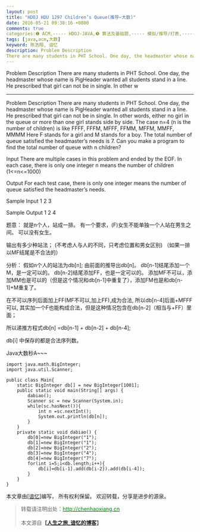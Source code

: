 ```yaml
---
layout: post
title: "HDOJ HDU 1297 Children’s Queue(推导~大数)"
date: 2016-05-21 09:38:16 +0800
comments: true
categories:❶ ACM,----- HDOJ-JAVA,❺ 算法及基础题,----- 模拟/推导/打表,----- 大数问题
tags: [java,acm,大数]
keyword: 陈浩翔, 谙忆
description: Problem Description 
There are many students in PHT School. One day, the headmaster whose name is PigHeader wanted all students stand in a line. He prescribed that girl can not be in single. In other w 
---
```



Problem Description 
There are many students in PHT School. One day, the headmaster whose name is PigHeader wanted all students stand in a line. He prescribed that girl can not be in single. In other w
<!-- more -->
----------

Problem Description
There are many students in PHT School. One day, the headmaster whose name is PigHeader wanted all students stand in a line. He prescribed that girl can not be in single. In other words, either no girl in the queue or more than one girl stands side by side. The case n=4 (n is the number of children) is like
FFFF, FFFM, MFFF, FFMM, MFFM, MMFF, MMMM
Here F stands for a girl and M stands for a boy. The total number of queue satisfied the headmaster’s needs is 7. Can you make a program to find the total number of queue with n children?

 

Input
There are multiple cases in this problem and ended by the EOF. In each case, there is only one integer n means the number of children (1<=n<=1000) 
 

Output
For each test case, there is only one integer means the number of queue satisfied the headmaster’s needs.
 

Sample Input
1
2
3
 

Sample Output
1
2
4


题意：
就是n个人，站成一排。
有一个要求，(F)女生不能单独一个人站在男生之间。
可以没有女生。

输出有多少种站法；
(不考虑人与人的不同，只考虑位置和男女区别)
（如果一排以MF结尾是不合法的）

分析：
假如n个人的站法为db[n];
由前面的推导出db[n]。
db[n-1]结尾添加一个M，是一定可以的。
db[n-2]结尾添加FF，也是一定可以的。
添加MF不可以，添加MM也是可以的（但是这个情况和db[n-1]中重复了），添加FM也是和db[n-1]+M重复了。

在不可以序列后面加上FF(MF不可以,加上FF),成为合法,
所以db[n-4]后面+MFFF可以, 其实加一个F也能构成合法，但是这种情况包含在db[n-2]（相当与+FF）里面；

所以递推方程式db[n] =db[n-1] + db[n-2] + db[n-4];

db[i] 中保存的都是合法序列数。

Java大数秒A~~~


```
import java.math.BigInteger;
import java.util.Scanner;

public class Main{
	static BigInteger db[] = new BigInteger[1001];
	public static void main(String[] args) {
		dabiao();
		Scanner sc = new Scanner(System.in);
		while(sc.hasNext()){
			int n =sc.nextInt();
			System.out.println(db[n]);
		}
	}
	private static void dabiao() {
		db[0]=new BigInteger("1");
		db[1]=new BigInteger("1");
		db[2]=new BigInteger("2");
		db[3]=new BigInteger("4");
		db[4]=new BigInteger("7");
		for(int i=5;i<db.length;i++){
			db[i]=db[i-1].add(db[i-2]).add(db[i-4]);
		}
	}
}

```





本文章由<a href="http://chenhaoxiang.cn/">[谙忆]</a>编写， 所有权利保留。 
欢迎转载，分享是进步的源泉。
<blockquote cite='陈浩翔'>
<p background-color='#D3D3D3'>转载请注明出处：<a href='http://chenhaoxiang.cn'><font color="green">http://chenhaoxiang.cn</font></a><br><br>
本文源自<strong>【<a href='http://chenhaoxiang.cn' target='_blank'>人生之旅_谙忆的博客</a>】</strong></p>
</blockquote>

